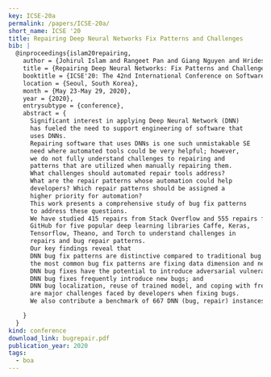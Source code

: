 ```yaml
---
key: ICSE-20a
permalink: /papers/ICSE-20a/
short_name: ICSE '20
title: Repairing Deep Neural Networks Fix Patterns and Challenges
bib: |
  @inproceedings{islam20repairing,
    author = {Johirul Islam and Rangeet Pan and Giang Nguyen and Hridesh Rajan},
    title = {Repairing Deep Neural Networks: Fix Patterns and Challenges},
    booktitle = {ICSE'20: The 42nd International Conference on Software Engineering},
    location = {Seoul, South Korea},
    month = {May 23-May 29, 2020},
    year = {2020},
    entrysubtype = {conference},
    abstract = {
      Significant interest in applying Deep Neural Network (DNN)
      has fueled the need to support engineering of software that
      uses DNNs.
      Repairing software that uses DNNs is one such unmistakable SE
      need where automated tools could be very helpful; however,
      we do not fully understand challenges to repairing and
      patterns that are utilized when manually repairing them.
      What challenges should automated repair tools address?
      What are the repair patterns whose automation could help
      developers? Which repair patterns should be assigned a
      higher priority for automation?
      This work presents a comprehensive study of bug fix patterns
      to address these questions.
      We have studied 415 repairs from Stack Overflow and 555 repairs from
      GitHub for five popular deep learning libraries Caffe, Keras,
      Tensorflow, Theano, and Torch to understand challenges in
      repairs and bug repair patterns.
      Our key findings reveal that
      DNN bug fix patterns are distinctive compared to traditional bug fix patterns;  
      the most common bug fix patterns are fixing data dimension and neural network connectivity;
      DNN bug fixes have the potential to introduce adversarial vulnerabilities;
      DNN bug fixes frequently introduce new bugs; and
      DNN bug localization, reuse of trained model, and coping with frequent releases
      are major challenges faced by developers when fixing bugs.
      We also contribute a benchmark of 667 DNN (bug, repair) instances.

    }
  }
kind: conference
download_link: bugrepair.pdf
publication_year: 2020
tags:
  - boa
---
```

